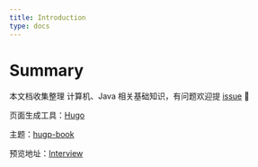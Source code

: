 ```yaml
---
title: Introduction
type: docs
---
```


# Summary

本文档收集整理 计算机、Java 相关基础知识，有问题欢迎提 [issue](https://github.com/hadyang/interview/issues/new) 👏

页面生成工具：[Hugo](https://themes.gohugo.io/)

主题：[hugp-book](https://themes.gohugo.io/hugo-book/)

预览地址：[Interview](https://hadyang.github.io/interview/)
